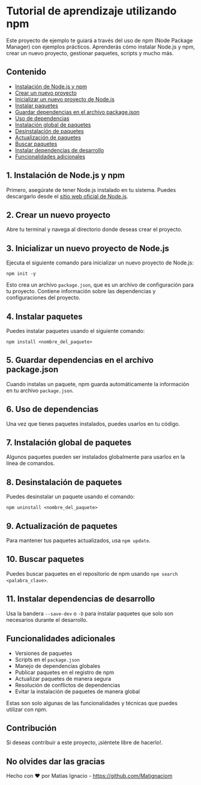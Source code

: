 # Tutorial de aprendizaje utilizando npm
Este proyecto de ejemplo te guiará a través del uso de npm (Node Package Manager) con ejemplos prácticos. Aprenderás cómo instalar Node.js y npm, crear un nuevo proyecto, gestionar paquetes, scripts y mucho más.

## Contenido

- [Instalación de Node.js y npm](#1-instalación-de-nodejs-y-npm)
- [Crear un nuevo proyecto](#2-crear-un-nuevo-proyecto)
- [Inicializar un nuevo proyecto de Node.js](#3-inicializar-un-nuevo-proyecto-de-nodejs)
- [Instalar paquetes](#4-instalar-paquetes)
- [Guardar dependencias en el archivo package.json](#5-guardar-dependencias-en-el-archivo-packagejson)
- [Uso de dependencias](#6-uso-de-dependencias)
- [Instalación global de paquetes](#7-instalación-global-de-paquetes)
- [Desinstalación de paquetes](#8-desinstalación-de-paquetes)
- [Actualización de paquetes](#9-actualización-de-paquetes)
- [Buscar paquetes](#10-buscar-paquetes)
- [Instalar dependencias de desarrollo](#11-instalar-dependencias-de-desarrollo)
- [Funcionalidades adicionales](#funcionalidades-adicionales)

## 1. Instalación de Node.js y npm

Primero, asegúrate de tener Node.js instalado en tu sistema. Puedes descargarlo desde el [sitio web oficial de Node.js](https://nodejs.org/).

## 2. Crear un nuevo proyecto

Abre tu terminal y navega al directorio donde deseas crear el proyecto.

## 3. Inicializar un nuevo proyecto de Node.js

Ejecuta el siguiente comando para inicializar un nuevo proyecto de Node.js:

```shell
npm init -y
```

Esto crea un archivo `package.json`, que es un archivo de configuración para tu proyecto. Contiene información sobre las dependencias y configuraciones del proyecto.

## 4. Instalar paquetes

Puedes instalar paquetes usando el siguiente comando:

```shell
npm install <nombre_del_paquete>
```

## 5. Guardar dependencias en el archivo package.json

Cuando instalas un paquete, npm guarda automáticamente la información en tu archivo `package.json`.

## 6. Uso de dependencias

Una vez que tienes paquetes instalados, puedes usarlos en tu código.

## 7. Instalación global de paquetes

Algunos paquetes pueden ser instalados globalmente para usarlos en la línea de comandos.

## 8. Desinstalación de paquetes

Puedes desinstalar un paquete usando el comando:

```shell
npm uninstall <nombre_del_paquete>
```

## 9. Actualización de paquetes

Para mantener tus paquetes actualizados, usa `npm update`.

## 10. Buscar paquetes

Puedes buscar paquetes en el repositorio de npm usando `npm search <palabra_clave>`.

## 11. Instalar dependencias de desarrollo

Usa la bandera `--save-dev` o `-D` para instalar paquetes que solo son necesarios durante el desarrollo.

## Funcionalidades adicionales

- Versiones de paquetes
- Scripts en el `package.json`
- Manejo de dependencias globales
- Publicar paquetes en el registro de npm
- Actualizar paquetes de manera segura
- Resolución de conflictos de dependencias
- Evitar la instalación de paquetes de manera global

Estas son solo algunas de las funcionalidades y técnicas que puedes utilizar con npm.

## Contribución

Si deseas contribuir a este proyecto, ¡siéntete libre de hacerlo!.

## No olvides dar las gracias

Hecho con ❤️ por Matias Ignacio - https://github.com/Matignaciom
